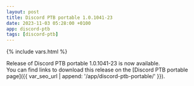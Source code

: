 ```yaml
---
layout: post
title: Discord PTB portable 1.0.1041-23
date: 2023-11-03 05:28:00 +0100
app: discord-ptb
tags: [discord-ptb]
---
```

{% include vars.html %}

Release of Discord PTB portable 1.0.1041-23 is now available.<br />
You can find links to download this release on the [Discord PTB portable page]({{ var_seo_url | append: '/app/discord-ptb-portable/' }}).
